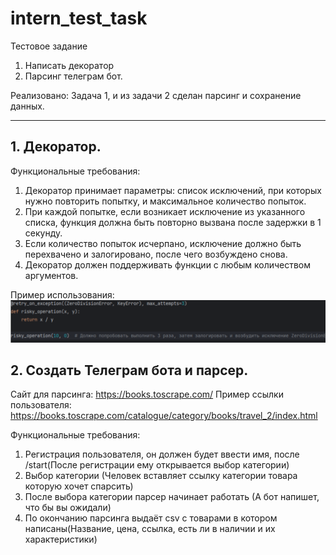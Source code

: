 # intern_test_task
Тестовое задание

1. Написать декоратор
2. Парсинг телеграм бот.

Реализовано:
Задача 1, и из задачи 2 сделан парсинг и сохранение данных.

-----
## 1. Декоратор.

Функциональные требования:
1. Декоратор принимает параметры: список исключений, при которых нужно повторить попытку, и максимальное количество 
попыток.
2. При каждой попытке, если возникает исключение из указанного списка, функция должна быть повторно вызвана после задержки в 1 секунду.
3. Если количество попыток исчерпано, исключение должно быть перехвачено и залогировано, после чего возбуждено снова.
4. Декоратор должен поддерживать функции с любым количеством аргументов.

Пример использования:
![img.png](img.png)

## 2. Создать Телеграм бота и парсер.

Сайт для парсинга: https://books.toscrape.com/
Пример ссылки пользователя: https://books.toscrape.com/catalogue/category/books/travel_2/index.html 

Функциональные требования:
1. Регистрация пользователя, он должен будет ввести имя, после /start(После регистрации ему открывается выбор категории)
2. Выбор категории (Человек вставляет ссылку категории товара которую хочет спарсить)
3. После выбора категории парсер начинает работать (А бот напишет, что бы вы ожидали)
4. По окончанию парсинга выдаёт csv c товарами в котором написаны(Название, цена, ссылка, есть ли в наличии и их характеристики)






